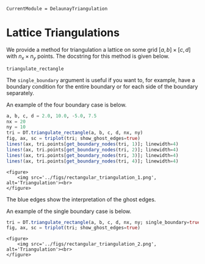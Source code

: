 ```@meta
CurrentModule = DelaunayTriangulation
```


# Lattice Triangulations 

We provide a method for triangulation a lattice on some grid $[a, b] \times [c, d]$ with $n_x \times n_y$ points. The docstring for this method is given below.

```@docs 
triangulate_rectangle
```

The `single_boundary` argument is useful if you want to, for example, have a boundary condition for the entire boundary or for each side of the boundary separately. 

An example of the four boundary case is below.

```julia
a, b, c, d = 2.0, 10.0, -5.0, 7.5
nx = 20
ny = 10
tri = DT.triangulate_rectangle(a, b, c, d, nx, ny)
fig, ax, sc = triplot(tri; show_ghost_edges=true)
lines!(ax, tri.points[get_boundary_nodes(tri, 1)]; linewidth=4)
lines!(ax, tri.points[get_boundary_nodes(tri, 2)]; linewidth=4)
lines!(ax, tri.points[get_boundary_nodes(tri, 3)]; linewidth=4)
lines!(ax, tri.points[get_boundary_nodes(tri, 4)]; linewidth=4)
```

```@raw html
<figure>
    <img src='../figs/rectangular_triangulation_1.png', alt='Triangulation'><br>
</figure>
```

The blue edges show the interpretation of the ghost edges.

An example of the single boundary case is below.

```julia
tri = DT.triangulate_rectangle(a, b, c, d, nx, ny; single_boundary=true)
fig, ax, sc = triplot(tri; show_ghost_edges=true)
```

```@raw html
<figure>
    <img src='../figs/rectangular_triangulation_2.png', alt='Triangulation'><br>
</figure>
```